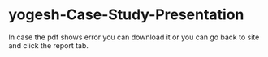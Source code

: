 # yogesh-Case-Study-Presentation
In case the pdf shows error you can download it or you can go back to site and click the report tab.
